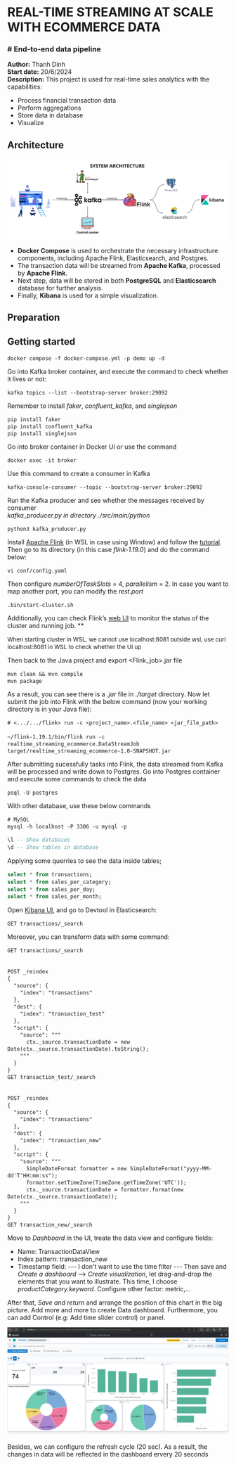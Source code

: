 # REAL-TIME STREAMING AT SCALE WITH ECOMMERCE DATA
### \# End-to-end data pipeline

**Author:** Thanh Dinh  
**Start date:** 20/6/2024  
**Description:** This project is used for real-time sales analytics with the capabilities:
- Process financial transaction data
- Perform aggregations
- Store data in database
- Visualize

## Architecture
![Data pipeline Architecture](./img/system_architecture.png)

- **Docker Compose** is used to orchestrate the necessary infrastructure components, including Apache Flink, Elasticsearch, and Postgres. 
- The transaction data will be streamed from **Apache Kafka**, processed by **Apache Flink**. 
- Next step, data will be stored in both **PostgreSQL** and **Elasticsearch** database for further analysis.
- Finally, **Kibana** is used for a simple visualization.  

## Preparation


## Getting started

```shell
docker compose -f docker-compose.yml -p demo up -d
```

Go into Kafka broker container, and execute the command to check whether it lives or not:
```shell
kafka topics --list --bootstrap-server broker:29092
```

Remember to install *faker*, *confluent_kafka*, and *singlejson*
```shell
pip install faker
pip install confluent_kafka
pip install singlejson
```

Go into broker container in Docker UI or use the command
```shell
docker exec -it broker 
```
Use this command to create a consumer in Kafka
```shell
kafka-console-consumer --topic --bootstrap-server broker:29092
```
Run the Kafka producer and see whether the messages received by consumer  
*kafka_producer.py in directory ./src/main/python*
```shell
python3 kafka_producer.py
```

Install [Apache Flink](https://flink.apache.org/downloads/) (in WSL in case using Window) and follow the [tutorial](https://nightlies.apache.org/flink/flink-docs-stable/docs/try-flink/local_installation/). Then go to its directory (in this case *flink-1.19.0*) and do the command below:
```shell
vi conf/config.yaml
```
Then configure *numberOfTaskSlots* = 4, *parallelism* = 2. In case you want to map another port, you can modify the *rest.port*
```shell
.bin/start-cluster.sh
```
Additionally, you can check Flink’s [web UI](http://localhost:8081/) to monitor the status of the cluster and running job.
**

<font size="2">When starting cluster in WSL, we cannot use localhost:8081 outside wsl, use curl localhost:8081 in WSL to check whether the UI up</font>

Then back to the Java project and export <Flink_job>.jar file
```shell
mvn clean && mvn compile
mvn package
```
As a result, you can see there is a *.jar* file in *./target* directory. Now let submit the job into Flink with the below command (now your working directory is in your Java file):
```shell
# <.../.../flink> run -c <project_name>.<file_name> <jar_file_path>

~/flink-1.19.1/bin/flink run -c realtime_streaming_ecommerce.DataStreamJob target/realtime_streaming_ecommerce-1.0-SNAPSHOT.jar
```

After submitting sucessfully tasks into Flink, the data streamed from Kafka will be processed and write down to Postgres. Go into Postgres container and execute some commands to check the data
```shell
psql -U postgres
```
With other database, use these below commands
```shell
# MySQL
mysql -h localhost -P 3306 -u mysql -p
```


```sql
\l -- Show databases
\d -- Show tables in database
```

Applying some querries to see the data inside tables;
```sql
select * from transactions;
select * from sales_per_category;
select * from sales_per_day;
select * from sales_per_month;
```

Open [Kibana UI](localhost:5601), and go to Devtool in Elasticsearch:
```
GET transactions/_search
```

Moreover, you can transform data with some command:
```
GET transactions/_search


POST _reindex
{
  "source": {
    "index": "transactions"
  },
  "dest": {
    "index": "transaction_test"
  },
  "script": {
    "source": """
      ctx._source.transactionDate = new Date(ctx._source.transactionDate).toString();
    """
  }
}
GET transaction_test/_search


POST _reindex
{
  "source": {
    "index": "transactions"
  },
  "dest": {
    "index": "transaction_new"
  },
  "script": {
    "source": """
      SimpleDateFormat formatter = new SimpleDateFormat("yyyy-MM-dd'T'HH:mm:ss");
      formatter.setTimeZone(TimeZone.getTimeZone('UTC'));
      ctx._source.transactionDate = formatter.format(new Date(ctx._source.transactionDate));
    """
  }
}
GET transaction_new/_search
```

Move to *Dashboard* in the UI, treate the data view and configure fields:
- Name: TransactionDataView
- Index pattern: transaction_new
- Timestamp field: --- I don't want to use the time filter ---
Then save and *Create a dashboard* --> *Create visualization*, let drag-and-drop the elements that you want to illustrate. This time, I choose *productCategory.keyword*. Configure other factor: metric,...

After that, *Save and return* and arrange the position of this chart in the big picture. Add more and more to create Data dashboard. Furthermore, you can add Control (e.g: Add time slider control) or panel. 


![Data Dashboard](./img/data_dashboard.png)

Besides, we can configure the refresh cycle (20 sec). As a result, the changes in data will be reflected in the dashboard ervery 20 seconds






